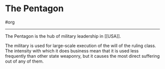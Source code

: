 # The Pentagon
#org 

---
The Pentagon is the hub of military leadership in [[USA]]. 

The military is used for large-scale execution of the will of the ruling class. The intensity with which it does business mean that it is used less frequently than other state weaponry, but it causes the most direct suffering out of any of them.

